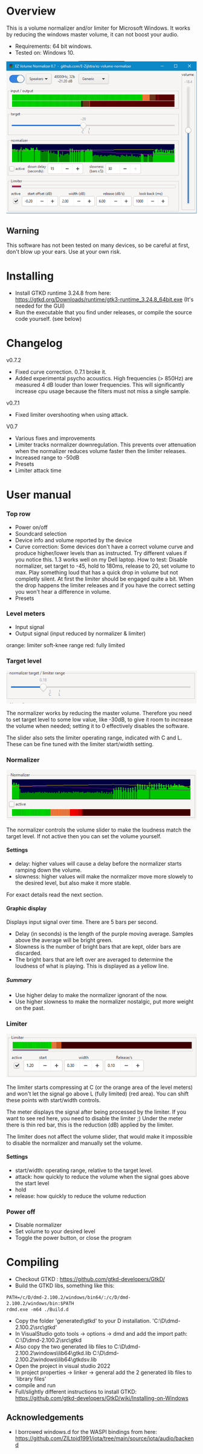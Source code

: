 
# Overview
This is a volume normalizer and/or limiter for Microsoft Windows.
It works by reducing the windows master volume, it can not boost your audio.
- Requirements: 64 bit windows.
- Tested on: Windows 10.

![controls](doc/controls.png)

## Warning
This software has not been tested on many devices, so be careful at first, don't blow up your ears.
Use at your own risk.


# Installing
- Install GTKD runtime 3.24.8 from here: https://gtkd.org/Downloads/runtime/gtk3-runtime_3.24.8_64bit.exe
  (It's needed for the GUI)
- Run the executable that you find under releases, or compile the source code yourself. (see below)

# Changelog
v0.7.2
 - Fixed curve correction. 0.7.1 broke it.
 - Added experimental psycho acoustics. High frequencies (> 850Hz) are measured 4 dB louder than lower frequencies.
   This will significantly increase cpu usage because the filters must not miss a single sample.

v0.7.1
 - Fixed limiter overshooting when using attack.

V0.7
 - Various fixes and improvements
 - Limiter tracks normalizer downregulation. This prevents over attenuation when the normalizer reduces volume faster then the limiter releases.
 - Increased range to -50dB
 - Presets
 - Limiter attack time


# User manual

### Top row
- Power on/off
- Soundcard selection
- Device info and volume reported by the device
- Curve correction: Some devices don't have a correct volume curve and produce higher/lower levels than as instructed. Try different values if you notice this. 1.3 works well on my Dell laptop.
  How to test: Disable normalizer, set target to -45, hold to 180ms, release to 20, set volume to max. Play something loud that has a quick drop in volume but not completly silent. At first the limiter should be engaged quite a bit. When the drop happens the limiter releases and if you have the correct setting you won't hear a difference in volume.
- Presets

### Level meters
- Input signal
- Output signal (input reduced by normalizer & limiter)

orange: limiter soft-knee range
red: fully limited

### Target level
![controls](doc/target.png)

The normalizer works by reducing the master volume.
Therefore you need to set target level to some low value, like -30dB, to give it room to increase the volume when needed; setting it to 0 effectively disables the software.

The slider also sets the limiter operating range, indicated with C and L.
These can be fine tuned with the limiter start/width setting.

### Normalizer
![controls](doc/normalizer.png)

The normalizer controls the volume slider to make the loudness match the target level.
If not active then you can set the volume yourself.

#### Settings
 - delay: higher values will cause a delay before the normalizer starts ramping down the volume.
 - slowness: higher values will make the normalizer move more slowely to the desired level, but also make it more stable.

For exact details read the next section.

#### Graphic display
Displays input signal over time. There are 5 bars per second.
- Delay (in seconds) is the length of the purple moving average. Samples above the average will be bright green.
- Slowness is the number of bright bars that are kept, older bars are discarded.
- The bright bars that are left over are averaged to determine the loudness of what is playing. This is displayed as a yellow line.

##### Summary
- Use higher delay to make the normalizer ignorant of the now.
- Use higher slowness to make the normalizer nostalgic, put more weight on the past. 


### Limiter
![controls](doc/limiter.png)

The limiter starts compressing at C (or the orange area of the level meters) and won't let the signal go above L (fully limited) (red area). You can shift these points with start/width controls.

The meter displays the signal after being processed by the limiter.
If you want to see red here, you need to disable the limiter ;)
Under the meter there is thin red bar, this is the reduction (dB) applied by the limiter.

The limiter does not affect the volume slider, that would make it impossible to disable the normalizer and manually set the volume.

#### Settings
- start/width: operating range, relative to the target level.
- attack: how quickly to reduce the volume when the signal goes above the start level
- hold
- release: how quickly to reduce the volume reduction


### Power off
- Disable normalizer
- Set volume to your desired level
- Toggle the power button, or close the program



# Compiling
- Checkout GTKD : https://github.com/gtkd-developers/GtkD/
- Build the GTKD libs, something like this:
```
PATH=/c/D/dmd-2.100.2/windows/bin64/:/c/D/dmd-2.100.2/windows/bin:$PATH
rdmd.exe -m64 ./Build.d
```
- Copy the folder 'generated\gtkd' to your D installation. 'C:\D\dmd-2.100.2\src\gtkd'
- In VisualStudio goto tools -> options -> dmd and add the import path: C:\D\dmd-2.100.2\src\gtkd
- Also copy the two generated lib files to C:\D\dmd-2.100.2\windows\lib64\gtkd.lib C:\D\dmd-2.100.2\windows\lib64\gtkdsv.lib
- Open the project in visual studio 2022
- In project properties -> linker -> general add the 2 generated lib files to 'library files'
- compile and run
- Full/slightly different instructions to install GTKD: https://github.com/gtkd-developers/GtkD/wiki/Installing-on-Windows

## Acknowledgements
- I borrowed windows.d for the WASPI bindings from here: https://github.com/ZILtoid1991/iota/tree/main/source/iota/audio/backend
